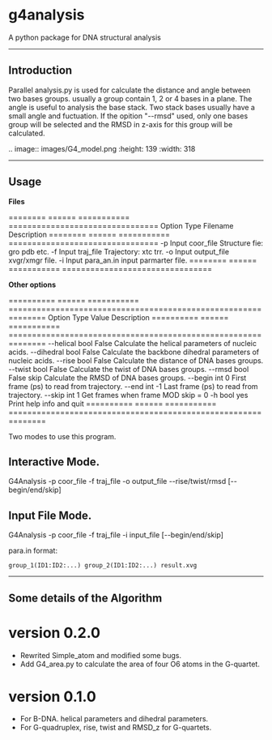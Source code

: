 g4analysis
==========

A python package for DNA structural analysis




---------------
Introduction
---------------


Parallel analysis.py is used for calculate the distance and angle between two
bases groups. usually a group contain 1, 2 or 4 bases in a plane.
The angle is useful to analysis the base stack. Two stack bases usually have a
small angle and fuctuation.
If the opition "--rmsd" used, only one bases group will be selected and the RMSD
in z-axis for this group will be calculated.

.. image:: images/G4_model.png
   :height: 139 
   :width: 318


------------
Usage
------------

**Files**

========  ======  ===========  ================================
Option    Type    Filename     Description
========  ======  ===========  ================================
-p        Input   coor_file    Structure fie: gro pdb etc.
-f        Input   traj_file    Trajectory: xtc trr.
-o        Input   output_file  xvgr/xmgr file.
-i        Input   para_an.in   input parmarter file.
========  ======  ===========  ================================

**Other options**

==========    ======    ===========  ==============================================================
Option          Type    Value        Description
==========    ======    ===========  ==============================================================
--helical       bool    False 	     Calculate the helical parameters of nucleic acids.
--dihedral      bool    False 	     Calculate the backbone dihedral parameters of nucleic acids.
--rise          bool    False        Calculate the distance of DNA bases groups.
--twist         bool    False        Calculate the twist of DNA bases groups.
--rmsd          bool    False        skip Calculate the RMSD of DNA bases groups.
--begin         int     0            First frame (ps) to read from trajectory.
--end           int     -1           Last frame (ps) to read from trajectory.
--skip          int     1            Get frames when frame MOD skip = 0
-h              bool    yes          Print help info and quit
==========    ======    ===========  ==============================================================

Two modes to use this program.

Interactive Mode.
-----------------

G4Analysis -p coor_file -f traj_file -o output_file --rise/twist/rmsd [--begin/end/skip]

Input File Mode.
-----------------

G4Analysis -p coor_file -f traj_file -i input_file [--begin/end/skip]

para.in format:

    group_1(ID1:ID2:...) group_2(ID1:ID2:...) result.xvg


-----------------------------
Some details of the Algorithm
-----------------------------


version 0.2.0
==============
* Rewrited Simple_atom and modified some bugs.
* Add G4_area.py to calculate the area of four O6 atoms in the G-quartet.



version 0.1.0
==============
* For B-DNA. helical parameters and dihedral parameters.
* For G-quadruplex, rise, twist and RMSD_z for G-quartets.
